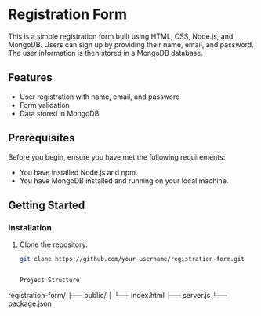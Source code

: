 # Registration Form

This is a simple registration form built using HTML, CSS, Node.js, and MongoDB. Users can sign up by providing their name, email, and password. The user information is then stored in a MongoDB database.

## Features

- User registration with name, email, and password
- Form validation
- Data stored in MongoDB

## Prerequisites

Before you begin, ensure you have met the following requirements:

- You have installed Node.js and npm.
- You have MongoDB installed and running on your local machine.

## Getting Started

### Installation

1. Clone the repository:

   ```sh
   git clone https://github.com/your-username/registration-form.git


   Project Structure
registration-form/
├── public/
│   └── index.html
├── server.js
└── package.json
